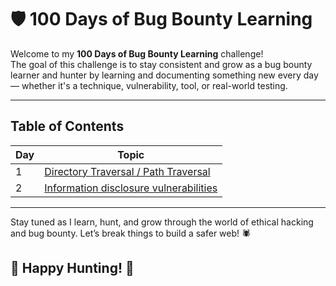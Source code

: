# 🛡️ 100 Days of Bug Bounty Learning

Welcome to my **100 Days of Bug Bounty Learning** challenge!  
The goal of this challenge is to stay consistent and grow as a bug bounty learner and hunter by learning and documenting something new every day — whether it's a technique, vulnerability, tool, or real-world testing.


---

## Table of Contents

| Day | Topic |
|-----|-------|
|  1  | [Directory Traversal / Path Traversal](./Days/day01.md)      |
|  2  | [Information disclosure vulnerabilities](./Days/day02.md)      |

<!-- Continue adding rows as you progress -->

---

Stay tuned as I learn, hunt, and grow through the world of ethical hacking and bug bounty. Let’s break things to build a safer web! 🕷️

## 🎯 Happy Hunting! 👾